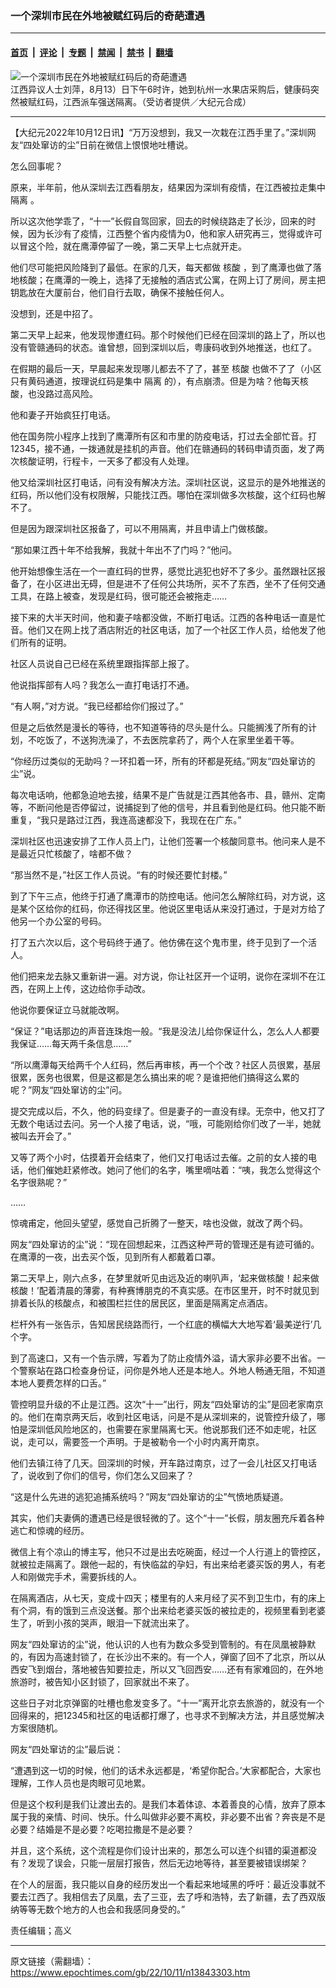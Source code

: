 ### 一个深圳市民在外地被赋红码后的奇葩遭遇

---

#### [首页](../../../..?n13843303) &nbsp;|&nbsp; [评论](../../../../../epoch-comment?n13843303) &nbsp;|&nbsp; [专题](../../../../../epoch-special?n13843303) &nbsp;|&nbsp; [禁闻](../../../../../epoch-news?n13843303) &nbsp;|&nbsp; [禁书](../../../../../books?n13843303) &nbsp;|&nbsp; [翻墙](https://github.com/gfw-breaker/nogfw/blob/master/README.md?n13843303)


<div><img alt="一个深圳市民在外地被赋红码后的奇葩遭遇" class="attachment-djy_600_400 size-djy_600_400 wp-post-image" src="https://i.epochtimes.com/assets/uploads/2022/08/id13802169-FotoJet-1-600x400.jpg"/>
<div class="caption">
 江西异议人士刘萍，8月13）日下午6时许，她到杭州一水果店采购后，健康码突然被赋红码，江西派车强送隔离。（受访者提供／大纪元合成）
</div></div><hr/><div class="post_content" id="artbody" itemprop="articleBody">
 <!-- article content begin -->
 <p>
  【大纪元2022年10月12日讯】“万万没想到，我又一次栽在江西手里了。”深圳网友“四处窜访的尘”日前在微信上恨恨地吐槽说。
 </p>
 <p>
  怎么回事呢？
 </p>
 <p>
  原来，半年前，他从深圳去江西看朋友，结果因为深圳有疫情，在江西被拉走集中
  <ok href="https://www.epochtimes.com/gb/tag/%E9%9A%94%E7%A6%BB.html">
   隔离
  </ok>
  。
 </p>
 <p>
  所以这次他学乖了，“十一”长假自驾回家，回去的时候绕路走了长沙，回来的时候，因为长沙有了疫情，江西整个省内疫情为0，他和家人研究再三，觉得或许可以冒这个险，就在鹰潭停留了一晚，第二天早上七点就开走。
 </p>
 <p>
  他们尽可能把风险降到了最低。在家的几天，每天都做
  <ok href="https://www.epochtimes.com/gb/tag/%E6%A0%B8%E9%85%B8.html">
   核酸
  </ok>
  ，到了鹰潭也做了落地核酸；在鹰潭的一晚上，选择了无接触的酒店式公寓，在网上订了房间，房主把钥匙放在大厦前台，他们自行去取，确保不接触任何人。
 </p>
 <p>
  没想到，还是中招了。
 </p>
 <p>
  第二天早上起来，他发现惨遭红码。那个时候他们已经在回深圳的路上了，所以也没有管赣通码的状态。谁曾想，回到深圳以后，粤康码收到外地推送，也红了。
 </p>
 <p>
  在假期的最后一天，早晨起来发现哪儿都去不了了，甚至
  <ok href="https://www.epochtimes.com/gb/tag/%E6%A0%B8%E9%85%B8.html">
   核酸
  </ok>
  也做不了了（小区只有黄码通道，按理说红码是集中
  <ok href="https://www.epochtimes.com/gb/tag/%E9%9A%94%E7%A6%BB.html">
   隔离
  </ok>
  的），有点崩溃。但是为啥？他每天核酸，也没路过高风险。
 </p>
 <p>
  他和妻子开始疯狂打电话。
 </p>
 <p>
  他在国务院小程序上找到了鹰潭所有区和市里的防疫电话，打过去全部忙音。打12345，接不通，一拨通就是挂机的声音。他们在赣通码的转码申请页面，发了两次核酸证明，行程卡，一天多了都没有人处理。
 </p>
 <p>
  他又给深圳社区打电话，问有没有解决方法。深圳社区说，这显示的是外地推送的红码，所以他们没有权限解，只能找江西。哪怕在深圳做多次核酸，这个红码也解不了。
 </p>
 <p>
  但是因为跟深圳社区报备了，可以不用隔离，并且申请上门做核酸。
 </p>
 <p>
  ‌‌“那如果江西十年不给我解，我就十年出不了门吗？”他问。
 </p>
 <p>
  他开始想像生活在一个一直红码的世界，感觉比逃犯也好不了多少。虽然跟社区报备了，在小区进出无碍，但是进不了任何公共场所，买不了东西，坐不了任何交通工具，在路上被查，发现是红码，很可能还会被拖走……
 </p>
 <p>
  接下来的大半天时间，他和妻子啥都没做，不断打电话。江西的各种电话一直是忙音。他们又在网上找了酒店附近的社区电话，加了一个社区工作人员，给他发了他们所有的证明。
 </p>
 <p>
  社区人员说自己已经在系统里跟指挥部上报了。
 </p>
 <p>
  他说指挥部有人吗？我怎么一直打电话打不通。
 </p>
 <p>
  ‌‌“有人啊，”对方说。“我已经都给你们报过了。”
 </p>
 <p>
  但是之后依然是漫长的等待，也不知道等待的尽头是什么。只能搁浅了所有的计划，不吃饭了，不送狗洗澡了，不去医院拿药了，两个人在家里坐着干等。
 </p>
 <p>
  “你经历过类似的无助吗？一环扣着一环，所有的环都是死结。”网友“四处窜访的尘”说。
 </p>
 <p>
  每次电话响，他都急迫地去接，结果不是广告就是江西其他各市、县，赣州、定南等，不断问他是否停留过，说捕捉到了他的信号，并且看到他是红码。他只能不断重复，“我只是路过江西，我连高速都没下，我现在在广东。”
 </p>
 <p>
  深圳社区也迅速安排了工作人员上门，让他们签署一个核酸同意书。他问来人是不是最近只忙核酸了，啥都不做？
 </p>
 <p>
  ‌‌“那当然不是，”社区工作人员说。“有的时候还要忙封楼。”
 </p>
 <p>
  到了下午三点，他终于打通了鹰潭市的防控电话。他问怎么解除红码，对方说，这是某个区给你的红码，你还得找区里。他说区里电话从来没打通过，于是对方给了他另一个办公室的号码。
 </p>
 <p>
  打了五六次以后，这个号码终于通了。他仿佛在这个鬼市里，终于见到了一个活人。
 </p>
 <p>
  他们把来龙去脉又重新讲一遍。对方说，你让社区开一个证明，说你在深圳不在江西，在网上上传，这边给你手动改。
 </p>
 <p>
  他说你要保证立马就能改啊。
 </p>
 <p>
  ‌‌“保证？”电话那边的声音连珠炮一般。“我是没法儿给你保证什么，怎么人人都要我保证……每天两千条信息……”
 </p>
 <p>
  “所以鹰潭每天给两千个人红码，然后再审核，再一个个改？社区人员很累，基层很累，医务也很累，但是这都是怎么搞出来的呢？是谁把他们搞得这么累的呢？”网友“四处窜访的尘”问。
 </p>
 <p>
  提交完成以后，不久，他的码变绿了。但是妻子的一直没有绿。无奈中，他又打了无数个电话过去问。另一个人接了电话，说，“哦，可能刚给你们改了一半，她就被叫去开会了。”
 </p>
 <p>
  又等了两个小时，估摸着开会结束了，他们又打电话过去催。之前的女人接的电话，他们催她赶紧修改。她问了他们的名字，嘴里嘀咕着：“咦，我怎么觉得这个名字很熟呢？”
 </p>
 <p>
  ……
 </p>
 <p>
  惊魂甫定，他回头望望，感觉自己折腾了一整天，啥也没做，就改了两个码。
 </p>
 <p>
  网友“四处窜访的尘”说：“现在回想起来，江西这种严苛的管理还是有迹可循的。在鹰潭的一夜，出去买个饭，见到所有人都戴着口罩。
 </p>
 <p>
  第二天早上，刚六点多，在梦里就听见由远及近的喇叭声，‘起来做核酸！起来做核酸！’配着清晨的薄雾，有种赛博朋克的不真实感。在市区里开，时不时就见到排着长队的核酸点，和被围栏拦住的居民区，里面是隔离定点酒店。
 </p>
 <p>
  栏杆外有一张告示，告知居民绕路而行，一个红底的横幅大大地写着‘最美逆行’几个字。
 </p>
 <p>
  到了高速口，又有一个告示牌，写着为了防止疫情外溢，请大家非必要不出省。一个警察站在路口检查身份证，问你是外地人还是本地人。外地人畅通无阻，不知道本地人要费怎样的口舌。”
 </p>
 <p>
  管控明显升级的不止是江西。这次“十一”出行，网友“四处窜访的尘”是回老家南京的。他们在南京两天后，收到社区电话，问是不是从深圳来的，说管控升级了，哪怕是深圳低风险地区的，也需要在家里隔离七天。他说那我们还不如走呢，社区说，走可以，需要签一个声明。于是被勒令一个小时内离开南京。
 </p>
 <p>
  他们去镇江待了几天。回深圳的时候，开车路过南京，过了一会儿社区又打电话了，说收到了你们的信号，你们怎么又回来了？
 </p>
 <p>
  “这是什么先进的逃犯追捕系统吗？”网友“四处窜访的尘”气愤地质疑道。
 </p>
 <p>
  其实，他们夫妻俩的遭遇已经是很轻微的了。这个“十一”长假，朋友圈充斥着各种逃亡和惊魂的经历。
 </p>
 <p>
  微信上有个凉山的博主写，他只不过是出去吃碗面，经过一个人行道上的管控区，就被拉走隔离了。跟他一起的，有快临盆的孕妇，有出来给老婆买饭的男人，有老人和刚做完手术，需要拆线的人。
 </p>
 <p>
  在隔离酒店，从七天，变成十四天；楼里有的人来月经了买不到卫生巾，有的床上有个洞，有的饿到三点没送餐。那个出来给老婆买饭的被拉走的，视频里看到老婆生了，听到小孩的哭声，眼泪一下就流出来了。
 </p>
 <p>
  网友“四处窜访的尘”说，他认识的人也有为数众多受到管制的。有在凤凰被静默的，有因为高速封锁了，在长沙出不来的。有一个人，弹窗了回不了北京，所以从西安飞到烟台，落地被告知要拉走，所以又飞回西安……还有有家难回的，在外地旅游时，被告知小区封锁了，回家就出不来了。
 </p>
 <p>
  这些日子对北京弹窗的吐槽也愈发变多了。“十一”离开北京去旅游的，就没有一个回得来的，把12345和社区的电话都打爆了，也寻求不到解决方法，并且感觉解决方案很随机。
 </p>
 <p>
  网友“四处窜访的尘”最后说：
 </p>
 <p>
  “遭遇到这一切的时候，他们的话术永远都是，‘希望你配合。’大家都配合，大家也理解，工作人员也是肉眼可见地累。
 </p>
 <p>
  但是这个权利是我们让渡出去的。是我们本着体谅、本着善良的心情，放弃了原本属于我的亲情、时间、快乐。什么叫做非必要不离校，非必要不出省？奔丧是不是必要？结婚是不是必要？吃喝拉撒是不是必要？
 </p>
 <p>
  并且，这个系统，这个流程是你们设计出来的，那怎么可以连个纠错的渠道都没有？发现了误会，只能一层层打报告，然后无边地等待，甚至要被错误绑架？
 </p>
 <p>
  在个人的层面，我只能以自身的经历发出一个看起来地域黑的呼吁：最近没事就不要去江西了。我相信去了凤凰，去了三亚，去了呼和浩特，去了新疆，去了西双版纳等等无数个地方的人也会和我感同身受的。”
 </p>
 <p>
  责任编辑；高义
 </p>
 <!-- article content end -->
 <div id="below_article_ad">
 </div>
</div>


---

原文链接（需翻墙）：https://www.epochtimes.com/gb/22/10/11/n13843303.htm
